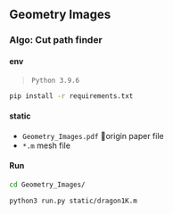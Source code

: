 ## Geometry Images

### Algo: Cut path finder

#### env

> `Python 3.9.6`

```bash
pip install -r requirements.txt
```

#### static

- `Geometry_Images.pdf` origin paper file
- `*.m` mesh file

#### Run

```bash
cd Geometry_Images/

python3 run.py static/dragon1K.m

```